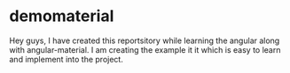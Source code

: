# demomaterial
Hey guys, I have created this reportsitory while learning the angular along with angular-material. I am creating the example it it which is easy to learn and implement into the project.
